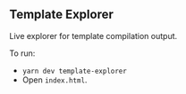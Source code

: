## Template Explorer

Live explorer for template compilation output.

To run:

- `yarn dev template-explorer`
- Open `index.html`.
